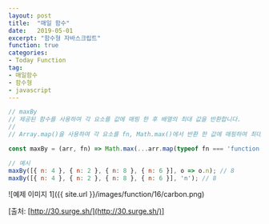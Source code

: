 ```yaml
---
layout: post
title:  "매일 함수"
date:   2019-05-01
excerpt: "함수형 자바스크립트"
function: true
categories:
- Today Function
tag:
- 매일함수
- 함수형
- javascript
---
```


```javascript
// maxBy
// 제공된 함수를 사용하여 각 요소를 값에 매핑 한 후 배열의 최대 값을 반환합니다.
//
// Array.map()을 사용하여 각 요소를 fn, Math.max()에서 반환 한 값에 매핑하여 최대 값을 가져옵니다.

const maxBy = (arr, fn) => Math.max(...arr.map(typeof fn === 'function' ? fn : val => val[fn]));

// 예시
maxBy([{ n: 4 }, { n: 2 }, { n: 8 }, { n: 6 }], o => o.n); // 8
maxBy([{ n: 4 }, { n: 2 }, { n: 8 }, { n: 6 }], 'n'); // 8
```

![예제 이미지 1]({{ site.url }}/images/function/16/carbon.png)

[출처: [http://30.surge.sh/](http://30.surge.sh/)]
